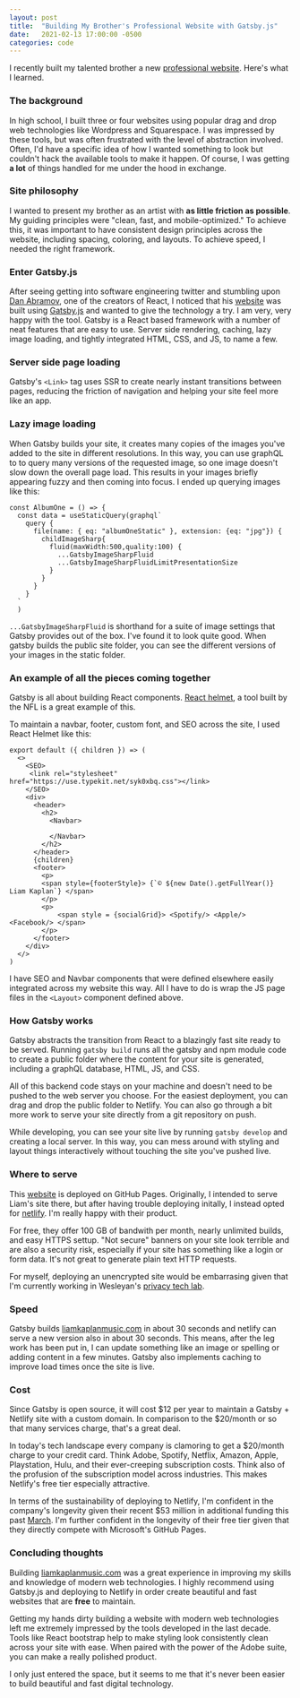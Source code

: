 ```yaml
---
layout: post
title:  "Building My Brother's Professional Website with Gatsby.js"
date:   2021-02-13 17:00:00 -0500
categories: code
---
```


I recently built my talented brother a new [professional website](https://liamkaplanmusic.com). Here's what I learned.

### The background

In high school, I built three or four websites using popular drag and drop web technologies like Wordpress and Squarespace. I was impressed by these tools, but was often frustrated with the level of abstraction involved. Often, I'd have a specific idea of how I wanted something to look but couldn't hack the available tools to make it happen. Of course, I was getting **a lot** of things handled for me under the hood in exchange.

### Site philosophy

I wanted to present my brother as an artist with **as little friction as possible**. My guiding principles were "clean, fast, and mobile-optimized." To achieve this, it was important to have consistent design principles across the website, including spacing, coloring, and layouts. To achieve speed, I needed the right framework.

### Enter Gatsby.js

After seeing getting into software engineering twitter and stumbling upon [Dan Abramov](https://twitter.com/dan_abramov?ref_src=twsrc%5Egoogle%7Ctwcamp%5Eserp%7Ctwgr%5Eauthor), one of the creators of React, I noticed that his [website](https://overreacted.io/) was built using [Gatsby.js](https://www.gatsbyjs.com/) and wanted to give the technology a try. I am very, very happy with the tool. Gatsby is a React based framework with a number of neat features that are easy to use. Server side rendering, caching, lazy image loading, and tightly integrated HTML, CSS, and JS, to name a few.

### Server side page loading

Gatsby's `<Link>` tag uses SSR to create nearly instant transitions between pages, reducing the friction of navigation and helping your site feel more like an app.

### Lazy image loading

When Gatsby builds your site, it creates many copies of the images you've added to the site in different resolutions. In this way, you can use graphQL to to query many versions of the requested image, so one image doesn't slow down the overall page load. This results in your images briefly appearing fuzzy and then coming into focus. I ended up querying images like this:

```
const AlbumOne = () => {
  const data = useStaticQuery(graphql`
    query {
      file(name: { eq: "albumOneStatic" }, extension: {eq: "jpg"}) {
        childImageSharp{
          fluid(maxWidth:500,quality:100) {
            ...GatsbyImageSharpFluid
            ...GatsbyImageSharpFluidLimitPresentationSize
          }
        }
      }
    }
  `
  )
```

`...GatsbyImageSharpFluid` is shorthand for a suite of image settings that Gatsby provides out of the box. I've found it to look quite good. When gatsby builds the public site folder, you can see the different versions of your images in the static folder.

### An example of all the pieces coming together

Gatsby is all about building React components. [React helmet](https://www.npmjs.com/package/react-helmet), a tool built by the NFL is a great example of this.

To maintain a navbar, footer, custom font, and SEO across the site, I used React Helmet like this:

```
export default ({ children }) => (
  <>
    <SEO>
     <link rel="stylesheet" href="https://use.typekit.net/syk0xbq.css"></link>
    </SEO>
    <div>
      <header>
        <h2>
          <Navbar>

          </Navbar>
        </h2>
      </header>
      {children}
      <footer> 
        <p>
        <span style={footerStyle}> {`© ${new Date().getFullYear()} Liam Kaplan`} </span>
        </p>
        <p>
            <span style = {socialGrid}> <Spotify/> <Apple/> <Facebook/> </span>
        </p>
      </footer>
    </div>
  </>
)
```

I have SEO and Navbar components that were defined elsewhere easily integrated across my website this way. All I have to do is wrap the JS page files in the `<Layout>` component defined above.

### How Gatsby works

Gatsby abstracts the transition from React to a blazingly fast site ready to be served. Running `gatsby build` runs all the gatsby and npm module code to create a public folder where the content for your site is generated, including a graphQL database, HTML, JS, and CSS. 

All of this backend code stays on your machine and doesn't need to be pushed to the web server you choose. For the easiest deployment, you can drag and drop the public folder to Netlify. You can also go through a bit more work to serve your site directly from a git repository on push. 

While developing, you can see your site live by running `gatsby develop` and creating a local server. In this way, you can mess around with styling and layout things interactively without touching the site you've pushed live.

### Where to serve

This [website](https://owenmkaplan.com) is deployed on GitHub Pages. Originally, I intended to serve Liam's site there, but after having trouble deploying initally, I instead opted for [netlify](https://www.netlify.com). I'm really happy with their product. 

For free, they offer 100 GB of bandwith per month, nearly unlimited builds, and easy HTTPS settup. "Not secure" banners on your site look terrible and are also a security risk, especially if your site has something like a login or form data. It's not great to generate plain text HTTP requests. 

For myself, deploying an unencrypted site would be embarrasing given that I'm currently working in Wesleyan's [privacy tech lab](https://www.privacytechlab.org/).

### Speed

Gatsby builds [liamkaplanmusic.com](https://liamkaplanmusic.com) in about 30 seconds and netlify can serve a new version also in about 30 seconds. This means, after the leg work has been put in, I can update something like an image or spelling or adding content in a few minutes. Gatsby also implements caching to improve load times once the site is live.


### Cost

Since Gatsby is open source, it will cost $12 per year to maintain a Gatsby + Netlify site with a custom domain. In comparison to the $20/month or so that many services charge, that's a great deal.

In today's tech landscape every company is clamoring to get a $20/month charge to your credit card. Think Adobe, Spotify, Netflix, Amazon, Apple, Playstation, Hulu, and their ever-creeping subscription costs. Think also of the profusion of the subscription model across industries. This makes Netlify's free tier especially attractive. 

In terms of the sustainability of deploying to Netlify, I'm confident in the company's longevity given their recent $53 million in additional funding this past [March](https://news.crunchbase.com/news/investors-serve-up-53m-in-series-c-funding-to-web-dev-platform-netlify/). I'm further confident in the longevity of their free tier given that they directly compete with Microsoft's GitHub Pages.

### Concluding thoughts

Building [liamkaplanmusic.com](https://liamkaplanmusic.com) was a great experience in improving my skills and knowledge of modern web technologies. I highly recommend using Gatsby.js and deploying to Netlify in order create beautiful and fast websites that are **free** to maintain. 

Getting my hands dirty building a website with modern web technologies left me extremely impressed by the tools developed in the last decade. Tools like React bootstrap help to make styling look consistently clean across your site with ease. When paired with the power of the Adobe suite, you can make a really polished product.

I only just entered the space, but it seems to me that it's never been easier to build beautiful and fast digital technology.
